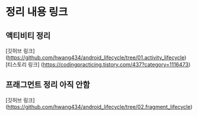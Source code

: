 # 정리 내용 링크

## 액티비티 정리
[깃허브 링크] (https://github.com/hwang434/android_lifecycle/tree/01.activity_lifecycle)
[티스토리 링크] (https://codingpracticing.tistory.com/437?category=1116473)

## 프래그먼트 정리 아직 안함
[깃허브 링크] (https://github.com/hwang434/android_lifecycle/tree/02.fragment_lifecycle)

